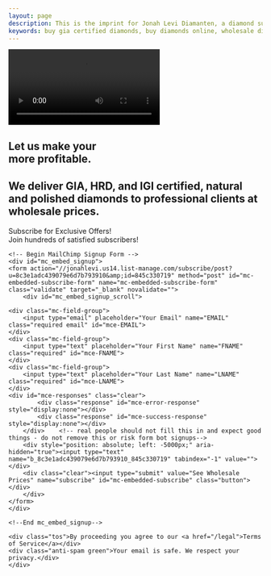 ```yaml
---
layout: page
description: This is the imprint for Jonah Levi Diamanten, a diamond supplying company for natural, polished, loose, GIA certified diamonds.
keywords: buy gia certified diamonds, buy diamonds online, wholesale diamonds online
---
```


<section class="landingpage">

<div class="video-container">
<div class="filter"></div>
	<video autoplay="" loop="" class="fillWidth">
	<source src="../assets/lpvideo.mp4" type="video/mp4">Your browser does not support the video tag. We suggest you upgrade your browser.
</video>
</div>

<div class="cf inner">
	<div class="two-thirds first">
	<h1>Let us make your <span class="typed"></span><br>more profitable.</h1>
	<h2>We deliver GIA, HRD, and IGI certified, natural and polished diamonds to professional clients at wholesale prices.</h2>
</div>
<div class="one-third">
<div class="signup center">
	<p>Subscribe for Exclusive Offers! <br> <span class="sub">Join hundreds of satisfied subscribers!</span></p>

	<!-- Begin MailChimp Signup Form -->
	<div id="mc_embed_signup">
	<form action="//jonahlevi.us14.list-manage.com/subscribe/post?u=8c3e1adc439079e6d7b793910&amp;id=845c330719" method="post" id="mc-embedded-subscribe-form" name="mc-embedded-subscribe-form" class="validate" target="_blank" novalidate="">
	    <div id="mc_embed_signup_scroll">
		
	<div class="mc-field-group">
		<input type="email" placeholder="Your Email" name="EMAIL" class="required email" id="mce-EMAIL">
	</div>
	<div class="mc-field-group">
		<input type="text" placeholder="Your First Name" name="FNAME" class="required" id="mce-FNAME">
	</div>
	<div class="mc-field-group">
		<input type="text" placeholder="Your Last Name" name="LNAME" class="required" id="mce-LNAME">
	</div>
	<div id="mce-responses" class="clear">
			<div class="response" id="mce-error-response" style="display:none"></div>
			<div class="response" id="mce-success-response" style="display:none"></div>
		</div>    <!-- real people should not fill this in and expect good things - do not remove this or risk form bot signups-->
	    <div style="position: absolute; left: -5000px;" aria-hidden="true"><input type="text" name="b_8c3e1adc439079e6d7b793910_845c330719" tabindex="-1" value=""></div>
	    <div class="clear"><input type="submit" value="See Wholesale Prices" name="subscribe" id="mc-embedded-subscribe" class="button"></div>
	    </div>
	</form>
	</div>

	<!--End mc_embed_signup-->

	<div class="tos">By proceeding you agree to our <a href="/legal">Terms of Service</a></div>
	<div class="anti-spam green">Your email is safe. We respect your privacy.</div>
	</div>
</div>
</div>
<div class="cf"></div>


</section>